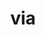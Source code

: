 ---
title: via
meaning: road
ch: [ten, fourteen]
pos: noun
stem: vi
genend: ae
abbgender: f.
abbgender2: fem.
gender: feminine
declension: first
six: y
---